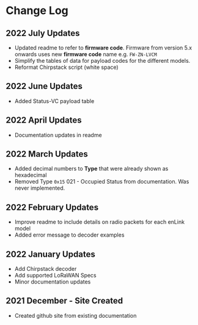 # Change Log

## 2022 July Updates

- Updated readme to refer to **firmware code**. Firmware from version 5.x onwards uses new **firmware code** name e.g. `FW-ZN-LVCM`
- Simplify the tables of data for payload codes for the different models.
- Reformat Chirpstack script (white space)

## 2022 June Updates

- Added Status-VC payload table

## 2022 April Updates

- Documentation updates in readme

## 2022 March Updates

- Added decimal numbers to **Type** that were already shown as hexadecimal
- Removed Type `0x15` 021 - Occupied Status from documentation. Was never implemented.

## 2022 February Updates

- Improve readme to include details on radio packets for each enLink model
- Added error message to decoder examples

## 2022 January Updates

- Add Chirpstack decoder
- Add supported LoRaWAN Specs
- Minor documentation updates

## 2021 December - Site Created

- Created github site from existing documentation
